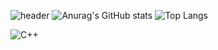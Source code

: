![header](https://capsule-render.vercel.app/api?type=waving&text=sseoheo)
![Anurag's GitHub stats](https://github-readme-stats.vercel.app/api?username=sseoheo&show_icons=true&theme=radical)
![Top Langs](https://github-readme-stats.vercel.app/api/top-langs/?username=sseoheo&layout=compact)

![C++](https://img.shields.io/badge/C++-00599C.svg?&style=for-the-badge&logo=cplusplus&logoColor=white)
